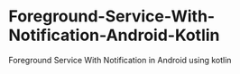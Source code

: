 # Foreground-Service-With-Notification-Android-Kotlin
Foreground Service With Notification in Android using kotlin
